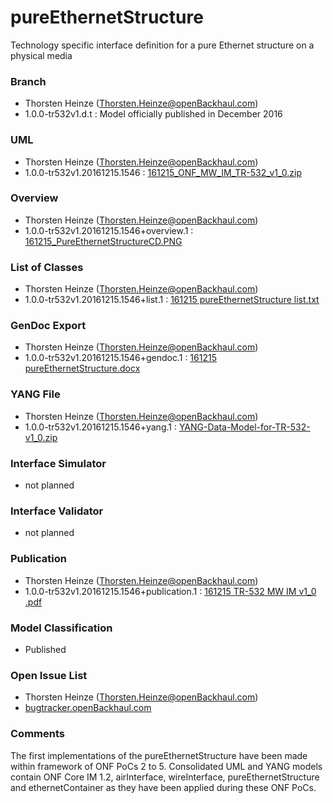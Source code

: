 # pureEthernetStructure
Technology specific interface definition for a pure Ethernet structure on a physical media

### Branch
- Thorsten Heinze (Thorsten.Heinze@openBackhaul.com)
- 1.0.0-tr532v1.d.t : Model officially published in December 2016

### UML
- Thorsten Heinze (Thorsten.Heinze@openBackhaul.com)
- 1.0.0-tr532v1.20161215.1546 : [161215_ONF_MW_IM_TR-532_v1_0.zip](./161215_ONF_MW_IM_TR-532_v1_0.zip)

### Overview 
- Thorsten Heinze (Thorsten.Heinze@openBackhaul.com)
- 1.0.0-tr532v1.20161215.1546+overview.1 : [161215_PureEthernetStructureCD.PNG](./161215_PureEthernetStructureCD.PNG)

### List of Classes
- Thorsten Heinze (Thorsten.Heinze@openBackhaul.com)
- 1.0.0-tr532v1.20161215.1546+list.1 : [161215 pureEthernetStructure list.txt](./161215%20pureEthernetStructure%20list.txt)

### GenDoc Export
- Thorsten Heinze (Thorsten.Heinze@openBackhaul.com)
- 1.0.0-tr532v1.20161215.1546+gendoc.1 : [161215 pureEthernetStructure.docx](./161215%20pureEthernetStructure.docx)

### YANG File
- Thorsten Heinze (Thorsten.Heinze@openBackhaul.com)
- 1.0.0-tr532v1.20161215.1546+yang.1 : [YANG-Data-Model-for-TR-532-v1_0.zip](./YANG-Data-Model-for-TR-532-v1_0.zip)

### Interface Simulator
- not planned 

### Interface Validator
- not planned

### Publication
- Thorsten Heinze (Thorsten.Heinze@openBackhaul.com)
- 1.0.0-tr532v1.20161215.1546+publication.1 : [161215 TR-532 MW IM v1_0 .pdf](./161215%20TR-532%20MW%20IM%20v1_0%20.pdf)

### Model Classification
- Published

### Open Issue List
- Thorsten Heinze (Thorsten.Heinze@openBackhaul.com)
- [bugtracker.openBackhaul.com](bugtracker.openBackhaul.com)

### Comments
The first implementations of the pureEthernetStructure have been made within framework of ONF PoCs 2 to 5. Consolidated UML and YANG models contain ONF Core IM 1.2, airInterface, wireInterface, pureEthernetStructure and ethernetContainer as they have been applied during these ONF PoCs.
